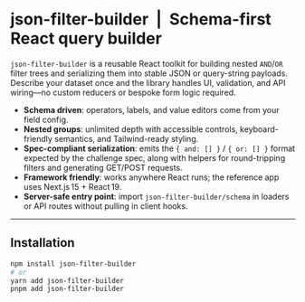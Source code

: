 # json-filter-builder &nbsp;|&nbsp; Schema-first React query builder

`json-filter-builder` is a reusable React toolkit for building nested `AND`/`OR` filter trees and serializing them into stable JSON or query-string payloads. Describe your dataset once and the library handles UI, validation, and API wiring—no custom reducers or bespoke form logic required.

- **Schema driven**: operators, labels, and value editors come from your field config.
- **Nested groups**: unlimited depth with accessible controls, keyboard-friendly semantics, and Tailwind-ready styling.
- **Spec-compliant serialization**: emits the `{ and: [] }` / `{ or: [] }` format expected by the challenge spec, along with helpers for round-tripping filters and generating GET/POST requests.
- **Framework friendly**: works anywhere React runs; the reference app uses Next.js 15 + React 19.
- **Server-safe entry point**: import `json-filter-builder/schema` in loaders or API routes without pulling in client hooks.

---

## Installation

```bash
npm install json-filter-builder
# or
yarn add json-filter-builder
pnpm add json-filter-builder
```

